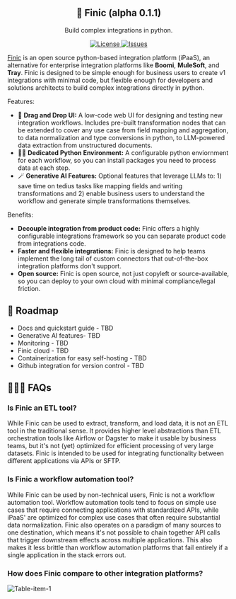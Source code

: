 <h2 align="center">
🦊 Finic (alpha 0.1.1)
</h2>

<p align="center">
  <p align="center">Build complex integrations in python.</p>
</p>
<p align="center">
<a href="https://github.com/psychicapi/psychic/blob/main/LICENSE" target="_blank">
    <img src="https://img.shields.io/static/v1?label=license&message=Apache 2.0&color=blue" alt="License">
</a>
<a href="https://github.com/psychicapi/psychic/issues?q=is%3Aissue+is%3Aclosed" target="_blank">
    <img src="https://img.shields.io/github/issues-closed/psychicapi/psychic?color=blue" alt="Issues">
</a>
</p>

[Finic](https://finic.ai/) is an open source python-based integration platform (iPaaS), an alternative for enterprise integration platforms like **Boomi**, **MuleSoft**, and **Tray**. Finic is designed to be simple enough for business users to create v1 integrations with minimal code, but flexible enough for developers and solutions architects to build complex integrations directly in python.

Features:
* 🐣 **Drag and Drop UI:** A low-code web UI for designing and testing new integration workflows. Includes pre-built transformation nodes that can be extended to cover any use case from field mapping and aggregation, to data normalization and type conversions in python, to LLM-powered data extraction from unstructured documents.
* 🧑‍💻 **Dedicated Python Environment:** A configurable python enviornment for each workflow, so you can install packages you need to process data at each step.
* 🪄 **Generative AI Features:** Optional features that leverage LLMs to: 1) save time on tedius tasks like mapping fields and writing transformations and 2) enable business users to understand the workflow and generate simple transformations themselves.

Benefits:
* **Decouple integration from product code:** Finic offers a highly configurable integrations framework so you can separate product code from integrations code.
* **Faster and flexible integrations:** Finic is designed to help teams implement the long tail of custom connectors that out-of-the-box integration platforms don't support.
* **Open source:** Finic is open source, not just copyleft or source-available, so you can deploy to your own cloud with minimal compliance/legal friction.

## 🚧 Roadmap
* Docs and quickstart guide - TBD
* Generative AI features- TBD
* Monitoring - TBD
* Finic cloud - TBD
* Containerization for easy self-hosting - TBD
* Github integration for version control - TBD

## 🙋🏻‍♂️ FAQs
### Is Finic an ETL tool?
While Finic can be used to extract, transform, and load data, it is not an ETL tool in the traditional sense. It provides higher level abstractions than ETL orchestration tools like Airflow or Dagster to make it usable by business teams, but it's not (yet) optimized for efficient processing of very large datasets. Finic is intended to be used for integrating functionality between different applications via APIs or SFTP.

### Is Finic a workflow automation tool?
While Finic can be used by non-technical users, Finic is not a workflow automation tool. Workflow automation tools tend to focus on simple use cases that require connecting applications with standardized APIs, while iPaaS' are optimized for complex use cases that often require substantial data normalization. Finic also operates on a paradigm of many sources to one destination, which means it's not possible to chain together API calls that trigger downstream effects across multiple applications. This also makes it less brittle than workflow automation platforms that fail entirely if a single application in the stack errors out.

### How does Finic compare to other integration platforms?
![Table-item-1](https://github.com/user-attachments/assets/ba6d315b-a792-4eed-812c-86257dbb29ba)
